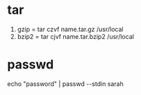 # tar

1. gzip =  tar czvf name.tar.gz /usr/local
2. bzip2 = tar cjvf name.tar.bzip2 /usr/local

# passwd

echo "password" | passwd --stdin sarah
